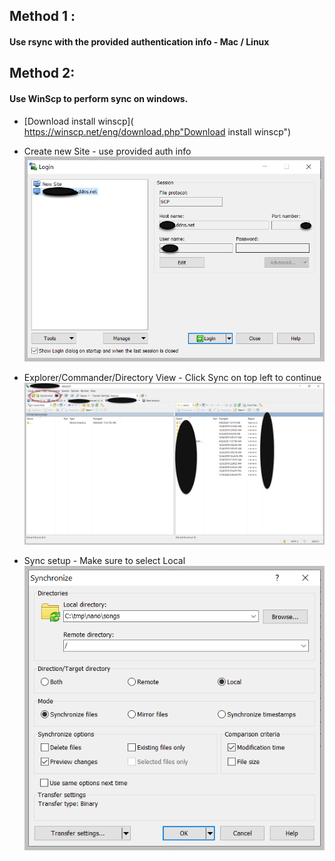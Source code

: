 ## Method 1 : 
#### Use rsync with the provided authentication info - Mac / Linux

## Method 2: 
#### Use WinScp to perform sync on windows.

- [Download install winscp]( https://winscp.net/eng/download.php"Download install winscp")
- Create new Site - use provided auth info
    ![]( https://github.com/venkatshan/tamil-songs/blob/master/images/New%20Site.png )

- Explorer/Commander/Directory View - Click Sync on top left to continue
    ![]( https://github.com/venkatshan/tamil-songs/blob/master/images/FoldersList.png)
- Sync setup - Make sure to select Local
    ![]( https://github.com/venkatshan/tamil-songs/blob/master/images/sync.png )
